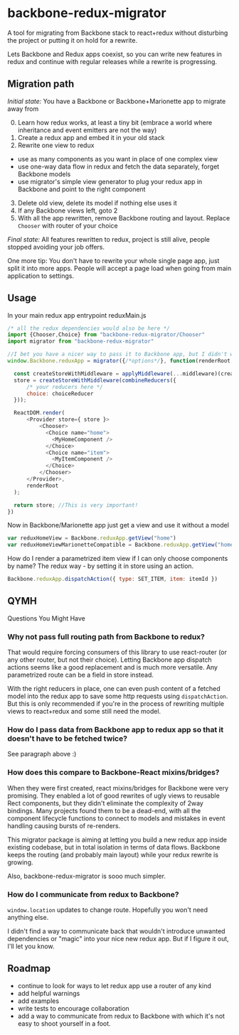 # backbone-redux-migrator
A tool for migrating from Backbone stack to react+redux without disturbing the project or putting it on hold for a rewrite.

Lets Backbone and Redux apps coexist, so you can write new features in redux and continue with regular releases while a rewrite is progressing.

## Migration path

*Initial state:*
You have a Backbone or Backbone+Marionette app to migrate away from

0. Learn how redux works, at least a tiny bit (embrace a world where inheritance and event emitters are not the way)
1. Create a redux app and embed it in your old stack
2. Rewrite one view to redux
  - use as many components as you want in place of one complex view
  - use one-way data flow in redux and fetch the data separately, forget Backbone models
  - use migrator's simple view generator to plug your redux app in Backbone and point to the right component
3. Delete old view, delete its model if nothing else uses it
4. If any Backbone views left, goto 2
5. With all the app rewritten, remove Backbone routing and layout. Replace `Chooser` with router of your choice

*Final state:*
All features rewritten to redux, project is still alive, people stopped avoiding your job offers.

One more tip: You don't have to rewrite your whole single page app, just split it into more apps. People will accept a page load when going from main application to settings.

## Usage

In your main redux app entrypoint reduxMain.js
```js
/* all the redux dependencies would also be here */
import {Chooser,Choice} from "backbone-redux-migrator/Chooser"
import migrator from "backbone-redux-migrator"

//I bet you have a nicer way to pass it to Backbone app, but I didn't want to add a build system in readme
window.Backbone.reduxApp = migrator({/*options*/}, function(renderRoot, choiceReducer){

  const createStoreWithMiddleware = applyMiddleware(...middleware)(createStore);
  store = createStoreWithMiddleware(combineReducers({
      /* your reducers here */
      choice: choiceReducer
  }));

  ReactDOM.render(
      <Provider store={ store }>
          <Chooser>
            <Choice name="home">
              <MyHomeComponent />
            </Choice>
            <Choice name="item">
              <MyItemComponent />
            </Choice>
          </Chooser>
      </Provider>,
      renderRoot
  );

  return store; //This is very important!
})
```


Now in Backbone/Marionette app just get a view and use it without a model
```js
var reduxHomeView = Backbone.reduxApp.getView("home")
var reduxHomeViewMarionetteCompatible = Backbone.reduxApp.getView("home", Backbone.Marionette.ItemView)
```

How do I render a parametrized item view if I can only choose components by name?
The redux way - by setting it in store using an action.
```js
Backbone.reduxApp.dispatchAction({ type: SET_ITEM, item: itemId })
```

## QYMH
Questions You Might Have

### Why not pass full routing path from Backbone to redux?

That would require forcing consumers of this library to use react-router (or any other router, but not their choice). Letting Backbone app dispatch actions seems like a good replacement and is much more versatile. Any parametrized route can be a field in store instead.

With the right reducers in place, one can even push content of a fetched model into the redux app to save some http requests using `dispatchAction`. But this is only recommended if you're in the process of rewriting multiple views to react+redux and some still need the model.

### How do I pass data from Backbone app to redux app so that it doesn't have to be fetched twice?

See paragraph above :)

### How does this compare to Backbone-React mixins/bridges?

When they were first created, react mixins/bridges for Backbone were very promising. They enabled a lot of good rewrites of ugly views to reusable Rect components, but they didn't eliminate the complexity of 2way bindings. Many projects found them to be a dead-end, with all the component lifecycle functions to connect to models and mistakes in event handling causing bursts of re-renders.

This migrator package is aiming at letting you build a new redux app inside existing codebase, but in total isolation in terms of data flows. Backbone keeps the routing (and probably main layout) while your redux rewrite is growing.

Also, backbone-redux-migrator is sooo much simpler.

### How do I communicate from redux to Backbone?

`window.location` updates to change route. Hopefully you won't need anything else.

I didn't find a way to communicate back that wouldn't introduce unwanted dependencies or "magic" into your nice new redux app. But if I figure it out, I'll let you know.


## Roadmap

- continue to look for ways to let redux app use a router of any kind
- add helpful warnings
- add examples
- write tests to encourage collaboration
- add a way to communicate from redux to Backbone with which it's not easy to shoot yourself in a foot.
